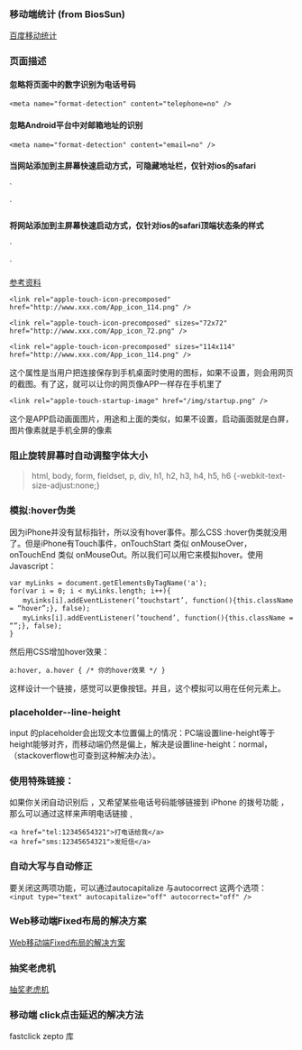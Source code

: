 ### 移动端统计 (from BiosSun)
[百度移动统计](http://tongji.baidu.com/data/mobile/brand)

### 页面描述

#### 忽略将页面中的数字识别为电话号码   
`<meta name="format-detection" content="telephone=no" />`
#### 忽略Android平台中对邮箱地址的识别   
`<meta name="format-detection" content="email=no" />`
#### 当网站添加到主屏幕快速启动方式，可隐藏地址栏，仅针对ios的safari   
`<meta name="apple-mobile-web-app-capable" content="yes" />   
<!-- ios7.0版本以后，safari上已看不到效果 -->`   
#### 将网站添加到主屏幕快速启动方式，仅针对ios的safari顶端状态条的样式   
`<meta name="apple-mobile-web-app-status-bar-style" content="black" />   
<!-- 可选default、black、black-translucent -->`   
[参考资料](http://www.cnblogs.com/PeunZhang/p/3407453.html)   
```
<link rel="apple-touch-icon-precomposed" href="http://www.xxx.com/App_icon_114.png" /> 
```

```
<link rel="apple-touch-icon-precomposed" sizes="72x72" href="http://www.xxx.com/App_icon_72.png" /> 
```

```
<link rel="apple-touch-icon-precomposed" sizes="114x114" href="http://www.xxx.com/App_icon_114.png" /> 
```
这个属性是当用户把连接保存到手机桌面时使用的图标，如果不设置，则会用网页的截图。有了这，就可以让你的网页像APP一样存在手机里了  

```
<link rel="apple-touch-startup-image" href="/img/startup.png" />
```
这个是APP启动画面图片，用途和上面的类似，如果不设置，启动画面就是白屏，图片像素就是手机全屏的像素

### 阻止旋转屏幕时自动调整字体大小
> html, body, form, fieldset, p, div, h1, h2, h3, h4, h5, h6 {-webkit-text-size-adjust:none;}

### 模拟:hover伪类
因为iPhone并没有鼠标指针，所以没有hover事件。那么CSS :hover伪类就没用了。但是iPhone有Touch事件，onTouchStart 类似 onMouseOver，onTouchEnd 类似 onMouseOut。所以我们可以用它来模拟hover。使用Javascript：

```
var myLinks = document.getElementsByTagName('a');
for(var i = 0; i < myLinks.length; i++){
　　myLinks[i].addEventListener(’touchstart’, function(){this.className = “hover”;}, false);
　　myLinks[i].addEventListener(’touchend’, function(){this.className = “”;}, false);
}
```


然后用CSS增加hover效果：
```
a:hover, a.hover { /* 你的hover效果 */ }
```

这样设计一个链接，感觉可以更像按钮。并且，这个模拟可以用在任何元素上。

### placeholder--line-height
input 的placeholder会出现文本位置偏上的情况：PC端设置line-height等于height能够对齐，而移动端仍然是偏上，解决是设置line-height：normal，（stackoverflow也可查到这种解决办法）。

### 使用特殊链接：
如果你关闭自动识别后 ，又希望某些电话号码能够链接到 iPhone 的拨号功能 ，那么可以通过这样来声明电话链接 ,   
```
<a href="tel:12345654321">打电话给我</a>
<a href="sms:12345654321">发短信</a>
```


### 自动大写与自动修正
要关闭这两项功能，可以通过autocapitalize 与autocorrect 这两个选项：   
`<input type="text" autocapitalize="off" autocorrect="off" />`

### Web移动端Fixed布局的解决方案
[Web移动端Fixed布局的解决方案](http://efe.baidu.com/blog/mobile-fixed-layout/)

### 抽奖老虎机
[抽奖老虎机](http://perfey.github.io/laohuji/index.html)

### 移动端 click点击延迟的解决方法
fastclick
zepto  库












